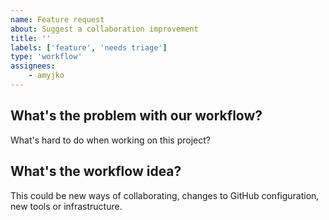 ```yaml
---
name: Feature request
about: Suggest a collaboration improvement
title: ''
labels: ['feature', 'needs triage']
type: 'workflow'
assignees:
    - amyjko
---
```


## What's the problem with our workflow?

What's hard to do when working on this project?

## What's the workflow idea?

This could be new ways of collaborating, changes to GitHub configuration, new tools or infrastructure.
